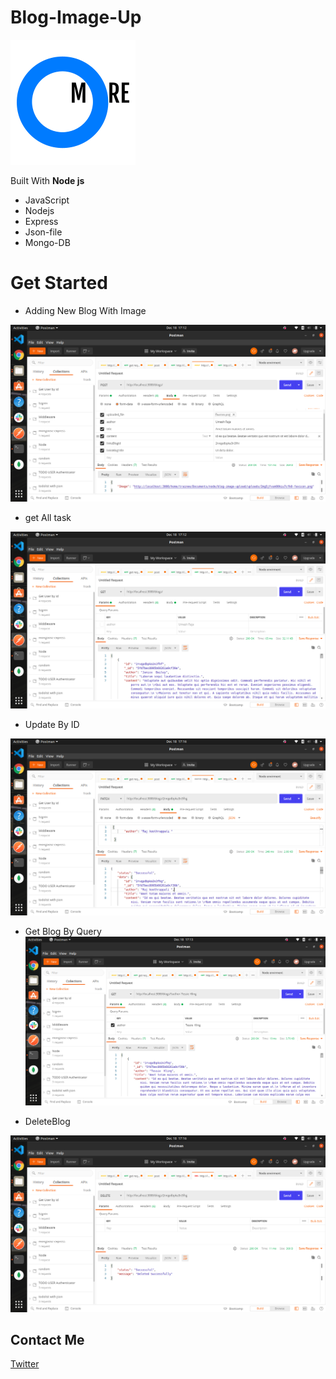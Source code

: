 # Blog-Image-Up

![alt text](https://raw.githubusercontent.com/umeshmore45/Timer-Application/master/img/logo.png)



Built With  **Node js**
 - JavaScript
 - Nodejs
 - Express 
 - Json-file
 - Mongo-DB

# Get Started 
 
 - Adding New Blog With Image
 
![alt text](https://raw.githubusercontent.com/umeshmore45/files/master/Screenshot%20from%202020-12-18%2017-12-01.png)

- get All task 

![alt text](https://raw.githubusercontent.com/umeshmore45/files/master/Screenshot%20from%202020-12-18%2017-12-43.png)

- Update By  ID 

![alt text](https://raw.githubusercontent.com/umeshmore45/files/master/Screenshot%20from%202020-12-18%2017-16-10.png)

- Get Blog By Query
![alt text](https://raw.githubusercontent.com/umeshmore45/files/master/Screenshot%20from%202020-12-18%2017-13-07.png)

- DeleteBlog 

![alt text](https://raw.githubusercontent.com/umeshmore45/files/master/Screenshot%20from%202020-12-18%2017-16-46.png)

## Contact Me

[Twitter](https://twitter.com/Iamdvirus45)
